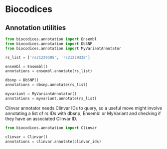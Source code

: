# Biocodices

## Annotation utilities

```python
from biocodices.annotation import Ensembl
from biocodices.annotation import DbSNP
from biocodices.annotation import MyVariantAnnotator

rs_list = ['rs21229385', 'rs21229338']

ensembl = Ensembl()
annotations = ensembl.annotate(rs_list)

dbsnp = DbSNP()
annotations = dbsnp.annotate(rs_list)

myvariant = MyVariantAnnotator()
annotations = myvariant.annotate(rs_list)
```

Clinvar annotator needs Clinvar IDs to query, so a useful move might involve
annotating a list of rs IDs with dbsnp, Ensembl or MyVariant and checking
if they have an associated Clinvar ID.

```python
from biocodices.annotation import Clinvar

clinvar = Clinvar()
annotations = clinvar.annotate(clinvar_ids)
```
